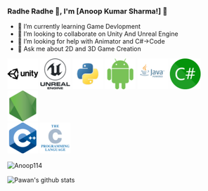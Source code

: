 ### Radhe Radhe 🙏, I'm [Anoop Kumar Sharma!]  👋

<!--

<img align="center" src="https://github-readme-stats.vercel.app/api/top-langs/?username=Anoop114&theme=dracula&hide_langs_below=1" />
Here are some ideas to get you started:
- 🔭 I’m currently working on 
- 📫 How to reach me: ...
- 😄 Pronouns: ...
- ⚡ Fun fact: ...

-->

- 🌱 I’m currently learning Game Devlopment
- 👯 I’m looking to collaborate on Unity And Unreal Engine
- 🤔 I’m looking for help with Animator and C#->Code
- 💬 Ask me about 2D and 3D Game Creation



<code><img height="70" src="https://raw.githubusercontent.com/github/explore/80688e429a7d4ef2fca1e82350fe8e3517d3494d/topics/unity/unity.png"></code>
<code><img height="70" src="https://raw.githubusercontent.com/github/explore/80688e429a7d4ef2fca1e82350fe8e3517d3494d/topics/unreal-engine/unreal-engine.png"></code>
<code><img height="70" src="https://raw.githubusercontent.com/github/explore/80688e429a7d4ef2fca1e82350fe8e3517d3494d/topics/python/python.png"></code>
<code><img height="70" src="https://raw.githubusercontent.com/github/explore/80688e429a7d4ef2fca1e82350fe8e3517d3494d/topics/android/android.png"></code>
<code><img height="70" src="https://raw.githubusercontent.com/github/explore/80688e429a7d4ef2fca1e82350fe8e3517d3494d/topics/java/java.png"></code>
<code><img height="70" src="https://raw.githubusercontent.com/github/explore/80688e429a7d4ef2fca1e82350fe8e3517d3494d/topics/csharp/csharp.png"></code>
<code><img height="70" src="https://raw.githubusercontent.com/github/explore/80688e429a7d4ef2fca1e82350fe8e3517d3494d/topics/nodejs/nodejs.png"></code>    
<code><img height="70" src="https://raw.githubusercontent.com/github/explore/80688e429a7d4ef2fca1e82350fe8e3517d3494d/topics/cpp/cpp.png"></code>
<code><img height="70" src="https://raw.githubusercontent.com/github/explore/80688e429a7d4ef2fca1e82350fe8e3517d3494d/topics/c/c.png"></code> 

<p><img align="center" src="https://github-readme-stats.vercel.app/api/top-langs?username=Anoop114&show_icons=true&locale=en&layout=compact" alt="Anoop114" /></p>

<img align="center" src="https://github-readme-stats.vercel.app/api?username=Anoop114&show_icons=true&theme=dracula&line_height=27" alt="Pawan's github stats" />
